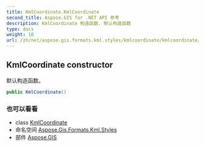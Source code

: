 ```yaml
---
title: KmlCoordinate.KmlCoordinate
second_title: Aspose.GIS for .NET API 参考
description: KmlCoordinate 构造函数. 默认构造函数
type: docs
weight: 10
url: /zh/net/aspose.gis.formats.kml.styles/kmlcoordinate/kmlcoordinate/
---
```

## KmlCoordinate constructor

默认构造函数。

```csharp
public KmlCoordinate()
```

### 也可以看看

* class [KmlCoordinate](../)
* 命名空间 [Aspose.Gis.Formats.Kml.Styles](../../kmlcoordinate/)
* 部件 [Aspose.GIS](../../../)


